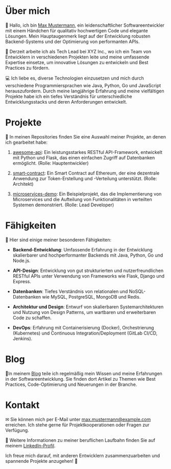 <!-- # Profil-README-Test -->
<!-- Vorlage einer Profil-README für GitHub -->
# Über mich

👋 Hallo, ich bin [Max Mustermann](https://github.com/MaxMustermann), ein leidenschaftlicher Softwareentwickler mit einem Händchen für qualitativ hochwertigen Code und elegante Lösungen. Mein Hauptaugenmerk liegt auf der Entwicklung robusten Backend-Systems und der Optimierung von performanten APIs. 

💼 Derzeit arbeite ich als Tech Lead bei XYZ Inc., wo ich ein Team von Entwicklern in verschiedenen Projekten leite und meine umfassende Expertise einsetze, um innovative Lösungen zu entwickeln und Best Practices zu fördern.

💻 Ich liebe es, diverse Technologien einzusetzen und mich durch verschiedene Programmiersprachen wie Java, Python, Go und JavaScript herauszufordern. Durch meine langjährige Erfahrung und meine vielfältigen Projekte habe ich ein tiefes Verständnis für unterschiedliche Entwicklungsstacks und deren Anforderungen entwickelt.

# Projekte

📁 In meinen Repositories finden Sie eine Auswahl meiner Projekte, an denen ich gearbeitet habe:

1. [awesome-api](https://github.com/MaxMustermann/awesome-api): Ein leistungsstarkes RESTful API-Framework, entwickelt mit Python und Flask, das einen einfachen Zugriff auf Datenbanken ermöglicht. (Rolle: Hauptentwickler)

2. [smart-contract](https://github.com/MaxMustermann/smart-contract): Ein Smart Contract auf Ethereum, der eine dezentrale Anwendung zur Token-Erstellung und -Verteilung unterstützt. (Rolle: Architekt)

3. [microservices-demo](https://github.com/MaxMustermann/microservices-demo): Ein Beispielprojekt, das die Implementierung von Microservices und die Aufteilung von Funktionalitäten in verteilten Systemen demonstriert. (Rolle: Lead Developer)

# Fähigkeiten

🔧 Hier sind einige meiner besonderen Fähigkeiten:

- **Backend-Entwicklung**: Umfassende Erfahrung in der Entwicklung skalierbarer und hochperformanter Backends mit Java, Python, Go und Node.js.

- **API-Design**: Entwicklung von gut strukturierten und nutzerfreundlichen RESTful APIs unter Verwendung von Frameworks wie Flask, Django und Express.

- **Datenbanken**: Tiefes Verständnis von relationalen und NoSQL-Datenbanken wie MySQL, PostgreSQL, MongoDB und Redis.

- **Architektur und Design**: Entwurf von skalierbaren Systemarchitekturen und Nutzung von Design Patterns, um wartbaren und erweiterbaren Code zu schaffen.

- **DevOps**: Erfahrung mit Containerisierung (Docker), Orchestrierung (Kubernetes) und Continuous Integration/Deployment (GitLab CI/CD, Jenkins).

# Blog

📝In meinem [Blog](https://maxmustermann.dev) teile ich regelmäßig mein Wissen und meine Erfahrungen in der Softwareentwicklung. Sie finden dort Artikel zu Themen wie Best Practices, Code-Optimierung und Neuerungen in der Branche.

# Kontakt

✉ Sie können mich per E-Mail unter max.mustermann@example.com erreichen. Ich stehe gerne für Projektkooperationen oder Fragen zur Verfügung.

💼 Weitere Informationen zu meiner beruflichen Laufbahn finden Sie auf meinem [LinkedIn-Profil](https://www.linkedin.com/in/max-mustermann/).

Ich freue mich darauf, mit anderen Entwicklern zusammenzuarbeiten und spannende Projekte anzugehen! 💪
